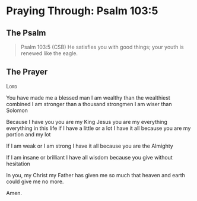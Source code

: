 # Praying Through: Psalm 103:5

## The Psalm

>Psalm 103:5 (CSB) He satisfies you with good things; your youth is renewed like the eagle. 

## The Prayer

<div style="font-variant: small-caps;">
Lord
</div>


You have made me a blessed man
  I am wealthy than the wealthiest combined
  I am stronger than a thousand strongmen
  I am wiser than Solomon

Because I have you
  you are my King Jesus
  you are my everything
  everything in this life
  if I have a little or a lot
  I have it all
  because you are my portion and my lot

  If I am weak or I am strong
  I have it all
  because you are the Almighty

  If I am insane or brilliant
  I have all wisdom
  because you give without hesitation

In you, my Christ
  my Father has given me so much
  that heaven and earth
  could give me 
  no more.

Amen.
